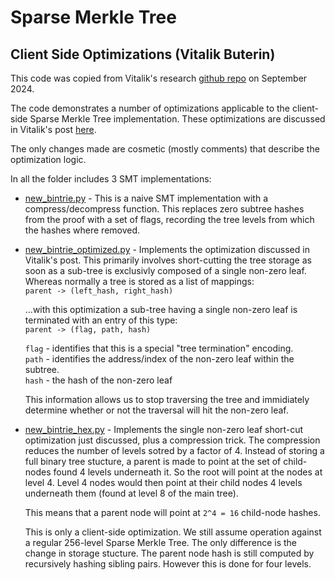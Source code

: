# Sparse Merkle Tree
## Client Side Optimizations (Vitalik Buterin)

This code was copied from Vitalik's research [github repo](https://github.com/ethereum/research/tree/master/sparse_merkle_tree/) on September 2024.

The code demonstrates a number of optimizations applicable to the client-side Sparse Merkle Tree implementation. These optimizations are discussed in Vitalik's post [here](https://ethresear.ch/t/optimizing-sparse-merkle-trees/3751/5).

The only changes made are cosmetic (mostly comments) that describe the optimization logic.

In all the folder includes 3 SMT implementations:
* [new_bintrie.py](./new_bintrie.py) - This is a naive SMT implementation with a compress/decompress function. This replaces zero subtree hashes from the proof with a set of flags, recording the tree levels from which the hashes where removed.

* [new_bintrie_optimized.py](./new_bintrie_optimized.py) - Implements the optimization discussed in Vitalik's post. This primarily involves short-cutting the tree storage as soon as a sub-tree is exclusivly composed of a single non-zero leaf. Whereas normally a tree is stored as a list of mappings: <BR />
    `parent -> (left_hash, right_hash)`

    ...with this optimization a sub-tree having a single non-zero leaf is terminated with an entry of this type: <BR />
    `parent -> (flag, path, hash)`

    `flag` - identifies that this is a special "tree termination" encoding. <BR />
    `path` - identifies the address/index of the non-zero leaf within the subtree. <BR />
    `hash` - the hash of the non-zero leaf

    This information allows us to stop traversing the tree and immidiately determine whether or not the traversal will hit the non-zero leaf.

* [new_bintrie_hex.py](./new_bintrie_hex.py) - Implements the single non-zero leaf short-cut optimization just discussed, plus a compression trick. The compression reduces the number of levels sotred by a factor of 4. Instead of storing a full binary tree stucture, a parent is made to point at the set of child-nodes found 4 levels underneath it. So the root will point at the nodes at level 4. Level 4 nodes would then point at their child nodes 4 levels underneath them (found at level 8 of the main tree).

    This means that a parent node will point at `2^4 = 16` child-node hashes.

    This is only a client-side optimization. We still assume operation against a regular 256-level Sparse Merkle Tree. The only difference is the change in storage stucture. The parent node hash is still computed by recursively hashing sibling pairs. However this is done for four levels.